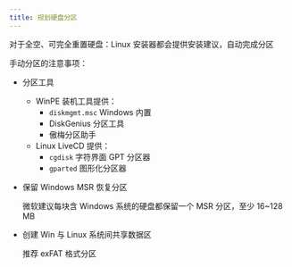 ```yaml
---
title: 规划硬盘分区
---
```


对于全空、可完全重置硬盘：Linux 安装器都会提供安装建议，自动完成分区

手动分区的注意事项：

- 分区工具
  - WinPE 装机工具提供：
    - `diskmgmt.msc` Windows 内置
    - DiskGenius 分区工具
    - 傲梅分区助手
  - Linux LiveCD 提供：
    - `cgdisk` 字符界面 GPT 分区器
    - `gparted` 图形化分区器

- 保留 Windows MSR 恢复分区

  微软建议每块含 Windows 系统的硬盘都保留一个 MSR 分区，至少 16~128 MB

- 创建 Win 与 Linux 系统间共享数据区

  推荐 exFAT 格式分区

<!--
- 使用或挂载 EFI 分区：

  Ubuntu, Calamares 安装器称之为“引导器”，其他安装器挂载到 `/boot/efi`
-->
